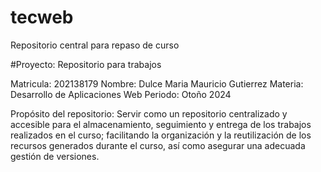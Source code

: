 # tecweb
Repositorio central para repaso de curso

#Proyecto: Repositorio para trabajos

Matricula: 202138179
Nombre: Dulce Maria Mauricio Gutierrez
Materia: Desarrollo de Aplicaciones Web
Periodo: Otoño 2024

Propósito del repositorio: 
Servir como un repositorio centralizado y accesible para el almacenamiento, 
seguimiento y entrega de los trabajos realizados en el curso; facilitando la 
organización y la reutilización de los recursos generados durante el curso, 
así como asegurar una adecuada gestión de versiones.
